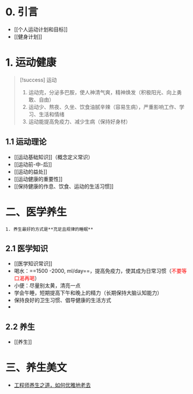 # 0. 引言 
- [[个人运动计划和目标]]
- [[健身计划]]


# 1. 运动健康
> [!success] 运动
> 1. 运动完，分泌多巴胺，使人神清气爽，精神焕发（积极阳光、向上勇敢、自由）
> 2. 运动少、熬夜、久坐、饮食油腻辛辣（容易生病），严重影响工作、学习、生活和情绪
> 3. 运动能提高免疫力、减少生病（保持好身材）
## 1.1 运动理论
-  [[运动基础知识]]（概念定义常识）
- [[运动前-中-后]]
- [[运动的益处]]
- [[运动健康的重要性]]
- [[保持健康的作息、饮食、运动的生活习惯]]
# 二、医学养生
```ad-info
1. 养生最好的方式是**充足且规律的睡眠**
```
## 2.1 医学知识
- [[医学知识常识]]
- 喝水：==1500 -2000, ml/day==，提高免疫力，使其成为日常习惯（<font color="#ff0000">不要等口渴再喝</font>）
- 小便：尽量别太黄，清亮一点
- 学会午睡，短期提高下午和晚上的精力（长期保持大脑认知能力）
- 保持良好的卫生习惯、倡导健康的生活方式
- 
## 2.2 养生
- [[养生]]


# 三、养生美文
- [工程师养生之道，如何优雅地老去](https://mp.weixin.qq.com/s/zCz-aZK1hVW5duNuyLahuw)
